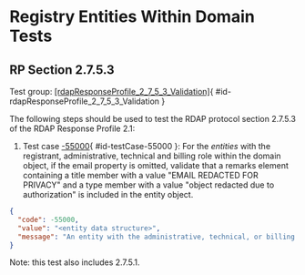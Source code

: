 # Registry Entities Within Domain Tests

## RP Section 2.7.5.3

Test group: [[rdapResponseProfile_2_7_5_3_Validation]](#id-rdapResponseProfile_2_7_5_3_Validation){ #id-rdapResponseProfile_2_7_5_3_Validation }

The following steps should be used to test the RDAP protocol section 2.7.5.3 of the RDAP Response Profile 2.1:

1. Test case [-55000](#id-testCase-55000){ #id-testCase-55000 }: For the _entities_ with the registrant, administrative, technical and billing role within the
domain object, if the email property is omitted, validate that a remarks element
containing a title member with a value "EMAIL REDACTED FOR PRIVACY" and a type
member with a value "object redacted due to authorization" is included in the entity
object.
```json
{
  "code": -55000,
  "value": "<entity data structure>",
  "message": "An entity with the administrative, technical, or billing role without a valid 'EMAIL REDACTED FOR PRIVACY' remark was found. See section 2.7.5. 3 of the RDAP_Response_Profile_2_1."
}
```
Note: this test also includes 2.7.5.1.

